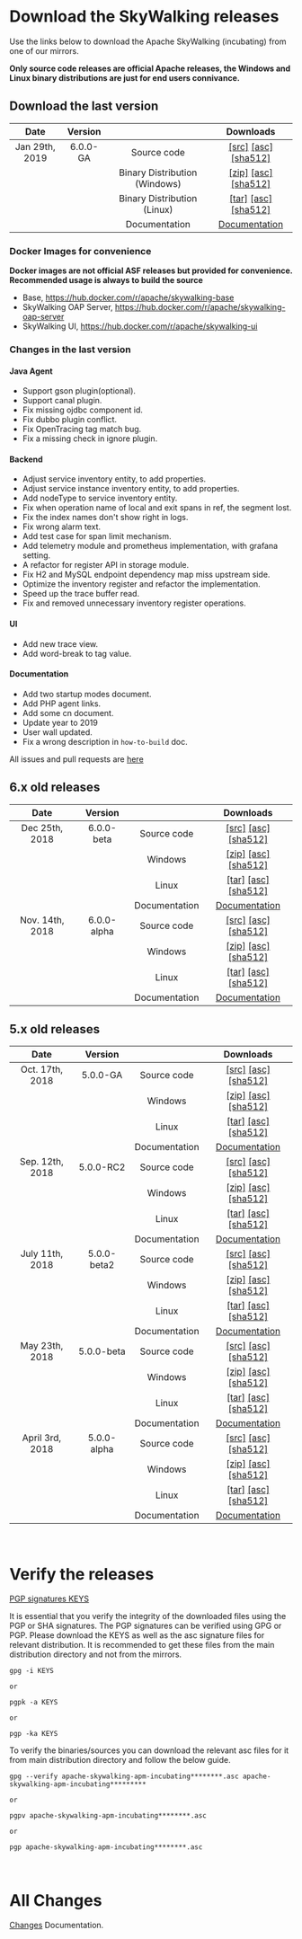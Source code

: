 # Download the SkyWalking releases

Use the links below to download the Apache SkyWalking (incubating) from one of our mirrors.

**Only source code releases are official Apache releases, the Windows and Linux binary distributions are just for end users connivance.**

## Download the last version
| Date | Version| | Downloads |
|:---:|:--:|:--:|:--:|
| Jan 29th, 2019 | 6.0.0-GA | Source code| [[src]](https://www.apache.org/dyn/closer.cgi/incubator/skywalking/6.0.0-GA/apache-skywalking-apm-incubating-6.0.0-GA-src.tgz) [[asc]](https://www.apache.org/dist/incubator/skywalking/6.0.0-GA/apache-skywalking-apm-incubating-6.0.0-GA-src.tgz.asc) [[sha512]](https://www.apache.org/dist/incubator/skywalking/6.0.0-GA/apache-skywalking-apm-incubating-6.0.0-GA-src.tgz.sha512)|
| | | Binary Distribution (Windows)| [[zip]](https://www.apache.org/dyn/closer.cgi/incubator/skywalking/6.0.0-GA/apache-skywalking-apm-incubating-6.0.0-GA.zip) [[asc]](https://www.apache.org/dist/incubator/skywalking/6.0.0-GA/apache-skywalking-apm-incubating-6.0.0-GA.zip.asc) [[sha512]](https://www.apache.org/dist/incubator/skywalking/6.0.0-GA/apache-skywalking-apm-incubating-6.0.0-GA.zip.sha512)|
| | | Binary Distribution (Linux) | [[tar]](https://www.apache.org/dyn/closer.cgi/incubator/skywalking/6.0.0-GA/apache-skywalking-apm-incubating-6.0.0-GA.tar.gz) [[asc]](https://www.apache.org/dist/incubator/skywalking/6.0.0-GA/apache-skywalking-apm-incubating-6.0.0-GA.tar.gz.asc) [[sha512]](https://www.apache.org/dist/incubator/skywalking/6.0.0-GA/apache-skywalking-apm-incubating-6.0.0-GA.tar.gz.sha512)|
| | | Documentation| [Documentation](https://github.com/apache/incubator-skywalking/blob/v6.0.0-GA/docs/README.md) |

### Docker Images for convenience
**Docker images are not official ASF releases but provided for convenience. Recommended usage is always to build the source**

- Base, https://hub.docker.com/r/apache/skywalking-base
- SkyWalking OAP Server, https://hub.docker.com/r/apache/skywalking-oap-server
- SkyWalking UI, https://hub.docker.com/r/apache/skywalking-ui

### Changes in the last version
#### Java Agent
- Support gson plugin(optional).
- Support canal plugin.
- Fix missing ojdbc component id.
- Fix dubbo plugin conflict.
- Fix OpenTracing tag match bug.
- Fix a missing check in ignore plugin.

#### Backend
- Adjust service inventory entity, to add properties.
- Adjust service instance inventory entity, to add properties.
- Add nodeType to service inventory entity.
- Fix when operation name of local and exit spans in ref, the segment lost.
- Fix the index names don't show right in logs.
- Fix wrong alarm text.
- Add test case for span limit mechanism.
- Add telemetry module and prometheus implementation, with grafana setting.
- A refactor for register API in storage module.
- Fix H2 and MySQL endpoint dependency map miss upstream side.
- Optimize the inventory register and refactor the implementation.
- Speed up the trace buffer read.
- Fix and removed unnecessary inventory register operations.

#### UI
- Add new trace view.
- Add word-break to tag value.

#### Documentation
- Add two startup modes document.
- Add PHP agent links.
- Add some cn document.
- Update year to 2019
- User wall updated.
- Fix a wrong description in `how-to-build` doc.

All issues and pull requests are [here](https://github.com/apache/incubator-skywalking/milestone/30?closed=1)

## 6.x old releases
| Date | Version| | Downloads |
|:---:|:--:|:--:|:--:|
| Dec 25th, 2018 | 6.0.0-beta | Source code| [[src]](https://archive.apache.org/dist/incubator/skywalking/6.0.0-beta/apache-skywalking-apm-incubating-6.0.0-beta-src.tgz) [[asc]](https://archive.apache.org/dist/incubator/skywalking/6.0.0-beta/apache-skywalking-apm-incubating-6.0.0-beta-src.tgz.asc) [[sha512]](https://archive.apache.org/dist/incubator/skywalking/6.0.0-beta/apache-skywalking-apm-incubating-6.0.0-beta-src.tgz.sha512)|
| | | Windows| [[zip]](https://archive.apache.org/dist/incubator/skywalking/6.0.0-beta/apache-skywalking-apm-incubating-6.0.0-beta.zip) [[asc]](https://archive.apache.org/dist/incubator/skywalking/6.0.0-beta/apache-skywalking-apm-incubating-6.0.0-beta.zip.asc) [[sha512]](https://archive.apache.org/dist/incubator/skywalking/6.0.0-beta/apache-skywalking-apm-incubating-6.0.0-beta.zip.sha512)|
| | | Linux | [[tar]](https://archive.apache.org/dist/incubator/skywalking/6.0.0-beta/apache-skywalking-apm-incubating-6.0.0-beta.tar.gz) [[asc]](https://archive.apache.org/dist/incubator/skywalking/6.0.0-beta/apache-skywalking-apm-incubating-6.0.0-beta.tar.gz.asc) [[sha512]](https://archive.apache.org/dist/incubator/skywalking/6.0.0-beta/apache-skywalking-apm-incubating-6.0.0-beta.tar.gz.sha512)|
| | | Documentation| [Documentation](https://github.com/apache/incubator-skywalking/blob/v6.0.0-beta/docs/README.md) |
| Nov. 14th, 2018 | 6.0.0-alpha | Source code| [[src]](https://archive.apache.org/dist/incubator/skywalking/6.0.0-alpha/apache-skywalking-apm-incubating-6.0.0-alpha-src.tgz) [[asc]](https://archive.apache.org/dist/incubator/skywalking/6.0.0-alpha/apache-skywalking-apm-incubating-6.0.0-alpha-src.tgz.asc) [[sha512]](https://archive.apache.org/dist/incubator/skywalking/6.0.0-alpha/apache-skywalking-apm-incubating-6.0.0-alpha-src.tgz.sha512)|
| | | Windows| [[zip]](https://archive.apache.org/dist/incubator/skywalking/6.0.0-alpha/apache-skywalking-apm-incubating-6.0.0-alpha.zip) [[asc]](https://archive.apache.org/dist/incubator/skywalking/6.0.0-alpha/apache-skywalking-apm-incubating-6.0.0-alpha.zip.asc) [[sha512]](https://archive.apache.org/dist/incubator/skywalking/6.0.0-alpha/apache-skywalking-apm-incubating-6.0.0-alpha.zip.sha512)|
| | | Linux | [[tar]](https://archive.apache.org/dist/incubator/skywalking/6.0.0-alpha/apache-skywalking-apm-incubating-6.0.0-alpha.tar.gz) [[asc]](https://archive.apache.org/dist/incubator/skywalking/6.0.0-alpha/apache-skywalking-apm-incubating-6.0.0-alpha.tar.gz.asc) [[sha512]](https://archive.apache.org/dist/incubator/skywalking/6.0.0-alpha/apache-skywalking-apm-incubating-6.0.0-alpha.tar.gz.sha512)|
| | | Documentation| [Documentation](https://github.com/apache/incubator-skywalking/blob/v6.0.0-alpha/docs/README.md) |


## 5.x old releases
| Date | Version| | Downloads |
|:---:|:--:|:--:|:--:|
| Oct. 17th, 2018 | 5.0.0-GA | Source code| [[src]](https://archive.apache.org/dist/incubator/skywalking/5.0.0-GA/apache-skywalking-apm-incubating-5.0.0-GA-src.tgz) [[asc]](https://archive.apache.org/dist/incubator/skywalking/5.0.0-GA/apache-skywalking-apm-incubating-5.0.0-GA-src.tgz.asc) [[sha512]](https://archive.apache.org/dist/incubator/skywalking/5.0.0-GA/apache-skywalking-apm-incubating-5.0.0-GA-src.tgz.sha512) |
| | | Windows| [[zip]](https://archive.apache.org/dist/incubator/skywalking/5.0.0-GA/apache-skywalking-apm-incubating-5.0.0-GA.zip) [[asc]](https://archive.apache.org/dist/incubator/skywalking/5.0.0-GA/apache-skywalking-apm-incubating-5.0.0-GA.zip.asc) [[sha512]](https://archive.apache.org/dist/incubator/skywalking/5.0.0-GA/apache-skywalking-apm-incubating-5.0.0-GA.zip.sha512)|
| | | Linux | [[tar]](https://archive.apache.org/dist/incubator/skywalking/5.0.0-GA/apache-skywalking-apm-incubating-5.0.0-GA.tar.gz) [[asc]](https://archive.apache.org/dist/incubator/skywalking/5.0.0-GA/apache-skywalking-apm-incubating-5.0.0-GA.zip.asc) [[sha512]](https://archive.apache.org/dist/incubator/skywalking/5.0.0-GA/apache-skywalking-apm-incubating-5.0.0-GA.zip.sha512)|
| | | Documentation | [Documentation](https://github.com/apache/incubator-skywalking/blob/v5.0.0-GA/docs/README.md)|
| Sep. 12th, 2018 |5.0.0-RC2 | Source code | [[src]](https://archive.apache.org/dist/incubator/skywalking/5.0.0-RC2/apache-skywalking-apm-incubating-5.0.0-RC2-src.tgz) [[asc]](https://archive.apache.org/dist/incubator/skywalking/5.0.0-RC2/apache-skywalking-apm-incubating-5.0.0-RC2-src.tgz.asc) [[sha512]](https://archive.apache.org/dist/incubator/skywalking/5.0.0-RC2/apache-skywalking-apm-incubating-5.0.0-RC2-src.tgz.sha512) |
| | | Windows| [[zip]](https://archive.apache.org/dist/incubator/skywalking/5.0.0-RC2/apache-skywalking-apm-incubating-5.0.0-RC2.zip) [[asc]](https://archive.apache.org/dist/incubator/skywalking/5.0.0-RC2/apache-skywalking-apm-incubating-5.0.0-RC2.zip.asc) [[sha512]](https://archive.apache.org/dist/incubator/skywalking/5.0.0-RC2/apache-skywalking-apm-incubating-5.0.0-RC2.zip.sha512) |
| | | Linux | [[tar]](https://archive.apache.org/dist/incubator/skywalking/5.0.0-RC2/apache-skywalking-apm-incubating-5.0.0-RC2.tar.gz) [[asc]](https://archive.apache.org/dist/incubator/skywalking/5.0.0-RC2/apache-skywalking-apm-incubating-5.0.0-RC2.zip.asc) [[sha512]](https://archive.apache.org/dist/incubator/skywalking/5.0.0-RC2/apache-skywalking-apm-incubating-5.0.0-RC2.zip.sha512) |
| | | Documentation | [Documentation](https://github.com/apache/incubator-skywalking/blob/v5.0.0-RC2/docs/README.md) |
| July 11th, 2018 |5.0.0-beta2 | Source code | [[src]](https://archive.apache.org/dist/incubator/skywalking/5.0.0-beta2/apache-skywalking-apm-incubating-5.0.0-beta2-src.tgz) [[asc]](https://archive.apache.org/dist/incubator/skywalking/5.0.0-beta2/apache-skywalking-apm-incubating-5.0.0-beta2-src.tgz.asc) [[sha512]](https://archive.apache.org/dist/incubator/skywalking/5.0.0-beta2/apache-skywalking-apm-incubating-5.0.0-beta2-src.tgz.sha512)|
| | | Windows | [[zip]](https://archive.apache.org/dist/incubator/skywalking/5.0.0-beta2/apache-skywalking-apm-incubating-5.0.0-beta2.zip) [[asc]](https://archive.apache.org/dist/incubator/skywalking/5.0.0-beta2/apache-skywalking-apm-incubating-5.0.0-beta2.zip.asc) [[sha512]](https://archive.apache.org/dist/incubator/skywalking/5.0.0-beta2/apache-skywalking-apm-incubating-5.0.0-beta2.zip.sha512) |
| | | Linux | [[tar]](https://archive.apache.org/dist/incubator/skywalking/5.0.0-beta2/apache-skywalking-apm-incubating-5.0.0-beta2.tar.gz) [[asc]](https://archive.apache.org/dist/incubator/skywalking/5.0.0-beta2/apache-skywalking-apm-incubating-5.0.0-beta2.zip.asc) [[sha512]](https://archive.apache.org/dist/incubator/skywalking/5.0.0-beta2/apache-skywalking-apm-incubating-5.0.0-beta2.zip.sha512)|
| | | Documentation | [Documentation](https://github.com/apache/incubator-skywalking/blob/v5.0.0-beta2/docs/README.md) |
| May 23th, 2018 |5.0.0-beta | Source code |[[src]](https://archive.apache.org/dist/incubator/skywalking/5.0.0-beta/apache-skywalking-apm-incubating-5.0.0-beta-src.tgz) [[asc]](https://archive.apache.org/dist/incubator/skywalking/5.0.0-beta/apache-skywalking-apm-incubating-5.0.0-beta-src.tgz.asc) [[sha512]](https://archive.apache.org/dist/incubator/skywalking/5.0.0-beta/apache-skywalking-apm-incubating-5.0.0-beta-src.tgz.sha512)|
| | | Windows | [[zip]](https://archive.apache.org/dist/incubator/skywalking/5.0.0-beta/apache-skywalking-apm-incubating-5.0.0-beta.zip) [[asc]](https://archive.apache.org/dist/incubator/skywalking/5.0.0-beta/apache-skywalking-apm-incubating-5.0.0-beta.zip.asc) [[sha512]](https://archive.apache.org/dist/incubator/skywalking/5.0.0-beta/apache-skywalking-apm-incubating-5.0.0-beta.zip.sha512)|
| | | Linux | [[tar]](https://archive.apache.org/dist/incubator/skywalking/5.0.0-beta/apache-skywalking-apm-incubating-5.0.0-beta.tar.gz) [[asc]](https://archive.apache.org/dist/incubator/skywalking/5.0.0-beta/apache-skywalking-apm-incubating-5.0.0-beta.zip.asc) [[sha512]](https://archive.apache.org/dist/incubator/skywalking/5.0.0-beta/apache-skywalking-apm-incubating-5.0.0-beta.zip.sha512) |
| | | Documentation | [Documentation](https://github.com/apache/incubator-skywalking/blob/v5.0.0-beta/docs/README.md) |
| April 3rd, 2018 |5.0.0-alpha | Source code |[[src]](https://archive.apache.org/dist/incubator/skywalking/5.0.0-alpha/apache-skywalking-apm-incubating-5.0.0-alpha-src.tgz) [[asc]](https://archive.apache.org/dist/incubator/skywalking/5.0.0-alpha/apache-skywalking-apm-incubating-5.0.0-alpha-src.tgz.asc) [[sha512]](https://archive.apache.org/dist/incubator/skywalking/5.0.0-alpha/apache-skywalking-apm-incubating-5.0.0-alpha-src.tgz.sha512)|
| | | Windows | [[zip]](https://archive.apache.org/dist/incubator/skywalking/5.0.0-alpha/apache-skywalking-apm-incubating-5.0.0-alpha.zip) [[asc]](https://archive.apache.org/dist/incubator/skywalking/5.0.0-alpha/apache-skywalking-apm-incubating-5.0.0-alpha.zip.asc) [[sha512]](https://archive.apache.org/dist/incubator/skywalking/5.0.0-alpha/apache-skywalking-apm-incubating-5.0.0-alpha.zip.sha512)|
| | | Linux | [[tar]](https://archive.apache.org/dist/incubator/skywalking/5.0.0-alpha/apache-skywalking-apm-incubating-5.0.0-alpha.tar.gz) [[asc]](https://archive.apache.org/dist/incubator/skywalking/5.0.0-alpha/apache-skywalking-apm-incubating-5.0.0-alpha.zip.asc) [[sha512]](https://archive.apache.org/dist/incubator/skywalking/5.0.0-alpha/apache-skywalking-apm-incubating-5.0.0-alpha.zip.sha512)|
| | | Documentation | [Documentation](https://github.com/apache/incubator-skywalking/blob/v5.0.0-alpha/docs/README.md) |


<br/>

# Verify the releases
[PGP signatures KEYS](https://www.apache.org/dist/incubator/skywalking/KEYS)

It is essential that you verify the integrity of the downloaded files using the PGP or SHA signatures. The PGP signatures can be verified using GPG or PGP. Please download the KEYS as well as the asc signature files for relevant distribution. It is recommended to get these files from the main distribution directory and not from the mirrors.

```
gpg -i KEYS

or

pgpk -a KEYS

or

pgp -ka KEYS
```

To verify the binaries/sources you can download the relevant asc files for it from main distribution directory and follow the below guide.

```
gpg --verify apache-skywalking-apm-incubating********.asc apache-skywalking-apm-incubating*********

or

pgpv apache-skywalking-apm-incubating********.asc

or

pgp apache-skywalking-apm-incubating********.asc
```

<br/>

# All Changes
[Changes](https://github.com/apache/incubator-skywalking/blob/master/CHANGES.md) Documentation.
